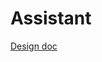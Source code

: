 # Assistant

[Design doc](https://docs.google.com/document/d/1g_cZtUlxtNVfnZihYdH8SZRLeQPrZj-w2Q8cwuoAIlw/edit#heading=h.ws4ycew8teul)